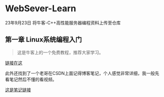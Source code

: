 # WebSever-Learn
23年9月23日 将牛客-C++高性能服务器编程资料上传至仓库
## 第一章 Linux系统编程入门
> 这是牛客上的一个免费教程，推荐大家学习。

[链接在这](https://www.nowcoder.com/study/live/504)

此外还找到了一个老哥在CSDN上面记得博客笔记，个人感觉非常详细，我一般先看笔记然后不懂的看视频。

[这是笔记链接](https://blog.csdn.net/qq_53099212/article/details/132452987?spm=1001.2014.3001.5502)

